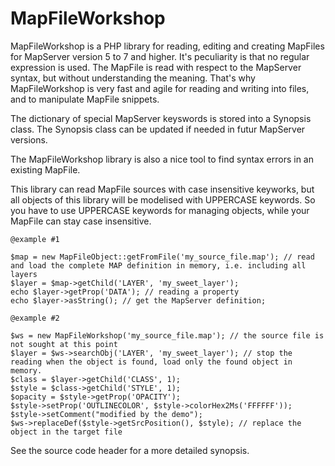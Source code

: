 # MapFileWorkshop

MapFileWorkshop is a PHP library for reading, editing and creating MapFiles for MapServer version 5 to 7 and higher.
It's peculiarity is that no regular expression is used. The MapFile is read with respect to
the MapServer syntax, but without understanding the meaning. That's why MapFileWorkshop is very fast and agile for reading and writing into files, and to manipulate MapFile snippets.

The dictionary of special MapServer keyswords is stored into a Synopsis class. The Synopsis class can be updated
if needed in futur MapServer versions.

The MapFileWorkshop library is also a nice tool to find syntax errors in an existing MapFile.

This library can read MapFile sources with case insensitive keyworks, but all objects of this library will be modelised with UPPERCASE keywords.
So you have to use UPPERCASE keywords for managing objects, while your MapFile can stay case insensitive.

```
@example #1

$map = new MapFileObject::getFromFile('my_source_file.map'); // read and load the complete MAP definition in memory, i.e. including all layers
$layer = $map->getChild('LAYER', 'my_sweet_layer');
echo $layer->getProp('DATA'); // reading a property
echo $layer->asString(); // get the MapServer definition;

@example #2

$ws = new MapFileWorkshop('my_source_file.map'); // the source file is not sought at this point
$layer = $ws->searchObj('LAYER', 'my_sweet_layer'); // stop the reading when the object is found, load only the found object in memory.
$class = $layer->getChild('CLASS', 1);
$style = $class->getChild('STYLE', 1);
$opacity = $style->getProp('OPACITY');
$style->setProp('OUTLINECOLOR', $style->colorHex2Ms('FFFFFF'));
$style->setComment("modified by the demo");
$ws->replaceDef($style->getSrcPosition(), $style); // replace the object in the target file
```

See the source code header for a more detailed synopsis.
 
